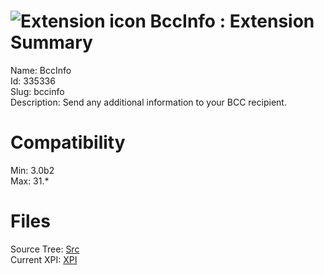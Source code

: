 # ![Extension icon](https://addons.thunderbird.net/user-media/addon_icons/335/335336-64.png?modified=1321341905) BccInfo : Extension Summary

Name: BccInfo  
Id: 335336  
Slug: bccinfo  
Description: Send any additional information to your BCC recipient.
  

# Compatibility
Min: 3.0b2  
Max: 31.*  

# Files

Source Tree: [Src](C:/Dev/Thunderbird/ThunderKdB/xall/xOther/335336-bccinfo/src)  
Current XPI: [XPI](C:/Dev/Thunderbird/ThunderKdB/xall/xOther/335336-bccinfo/xpi)  



